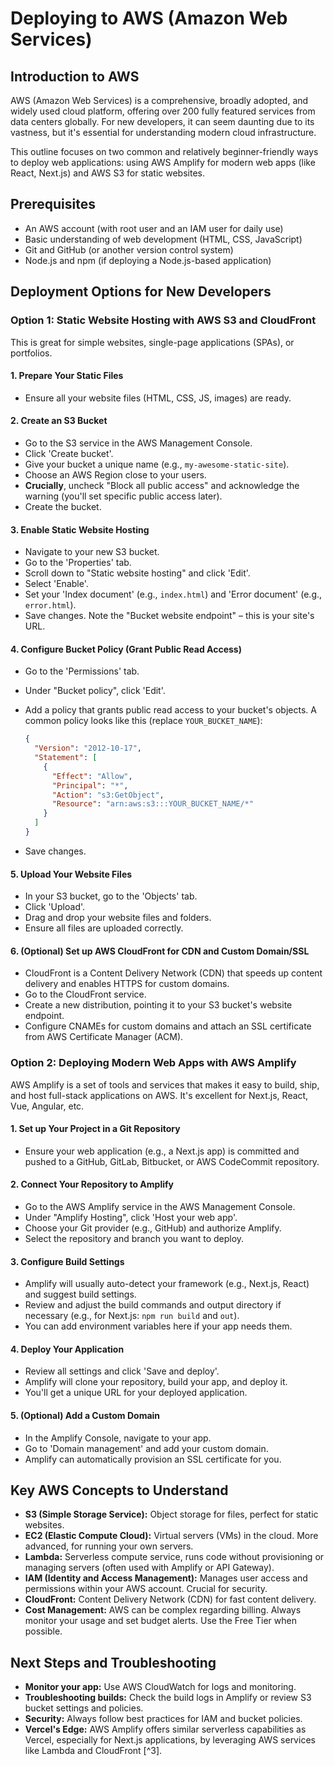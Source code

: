 # Deploying to AWS (Amazon Web Services)

## Introduction to AWS

AWS (Amazon Web Services) is a comprehensive, broadly adopted, and widely used cloud platform, offering over 200 fully featured services from data centers globally. For new developers, it can seem daunting due to its vastness, but it's essential for understanding modern cloud infrastructure.

This outline focuses on two common and relatively beginner-friendly ways to deploy web applications: using AWS Amplify for modern web apps (like React, Next.js) and AWS S3 for static websites.

## Prerequisites

- An AWS account (with root user and an IAM user for daily use)
- Basic understanding of web development (HTML, CSS, JavaScript)
- Git and GitHub (or another version control system)
- Node.js and npm (if deploying a Node.js-based application)

## Deployment Options for New Developers

### Option 1: Static Website Hosting with AWS S3 and CloudFront

This is great for simple websites, single-page applications (SPAs), or portfolios.

#### 1. Prepare Your Static Files

- Ensure all your website files (HTML, CSS, JS, images) are ready.

#### 2. Create an S3 Bucket

- Go to the S3 service in the AWS Management Console.
- Click 'Create bucket'.
- Give your bucket a unique name (e.g., `my-awesome-static-site`).
- Choose an AWS Region close to your users.
- **Crucially**, uncheck "Block all public access" and acknowledge the warning (you'll set specific public access later).
- Create the bucket.

#### 3. Enable Static Website Hosting

- Navigate to your new S3 bucket.
- Go to the 'Properties' tab.
- Scroll down to "Static website hosting" and click 'Edit'.
- Select 'Enable'.
- Set your 'Index document' (e.g., `index.html`) and 'Error document' (e.g., `error.html`).
- Save changes. Note the "Bucket website endpoint" – this is your site's URL.

#### 4. Configure Bucket Policy (Grant Public Read Access)

- Go to the 'Permissions' tab.
- Under "Bucket policy", click 'Edit'.
- Add a policy that grants public read access to your bucket's objects. A common policy looks like this (replace `YOUR_BUCKET_NAME`):

  ```json
  {
    "Version": "2012-10-17",
    "Statement": [
      {
        "Effect": "Allow",
        "Principal": "*",
        "Action": "s3:GetObject",
        "Resource": "arn:aws:s3:::YOUR_BUCKET_NAME/*"
      }
    ]
  }
  ```

- Save changes.

#### 5. Upload Your Website Files

- In your S3 bucket, go to the 'Objects' tab.
- Click 'Upload'.
- Drag and drop your website files and folders.
- Ensure all files are uploaded correctly.

#### 6. (Optional) Set up AWS CloudFront for CDN and Custom Domain/SSL

- CloudFront is a Content Delivery Network (CDN) that speeds up content delivery and enables HTTPS for custom domains.
- Go to the CloudFront service.
- Create a new distribution, pointing it to your S3 bucket's website endpoint.
- Configure CNAMEs for custom domains and attach an SSL certificate from AWS Certificate Manager (ACM).

### Option 2: Deploying Modern Web Apps with AWS Amplify

AWS Amplify is a set of tools and services that makes it easy to build, ship, and host full-stack applications on AWS. It's excellent for Next.js, React, Vue, Angular, etc.

#### 1. Set up Your Project in a Git Repository

- Ensure your web application (e.g., a Next.js app) is committed and pushed to a GitHub, GitLab, Bitbucket, or AWS CodeCommit repository.

#### 2. Connect Your Repository to Amplify

- Go to the AWS Amplify service in the AWS Management Console.
- Under "Amplify Hosting", click 'Host your web app'.
- Choose your Git provider (e.g., GitHub) and authorize Amplify.
- Select the repository and branch you want to deploy.

#### 3. Configure Build Settings

- Amplify will usually auto-detect your framework (e.g., Next.js, React) and suggest build settings.
- Review and adjust the build commands and output directory if necessary (e.g., for Next.js: `npm run build` and `out`).
- You can add environment variables here if your app needs them.

#### 4. Deploy Your Application

- Review all settings and click 'Save and deploy'.
- Amplify will clone your repository, build your app, and deploy it.
- You'll get a unique URL for your deployed application.

#### 5. (Optional) Add a Custom Domain

- In the Amplify Console, navigate to your app.
- Go to 'Domain management' and add your custom domain.
- Amplify can automatically provision an SSL certificate for you.

## Key AWS Concepts to Understand

- **S3 (Simple Storage Service):** Object storage for files, perfect for static websites.
- **EC2 (Elastic Compute Cloud):** Virtual servers (VMs) in the cloud. More advanced, for running your own servers.
- **Lambda:** Serverless compute service, runs code without provisioning or managing servers (often used with Amplify or API Gateway).
- **IAM (Identity and Access Management):** Manages user access and permissions within your AWS account. Crucial for security.
- **CloudFront:** Content Delivery Network (CDN) for fast content delivery.
- **Cost Management:** AWS can be complex regarding billing. Always monitor your usage and set budget alerts. Use the Free Tier when possible.

## Next Steps and Troubleshooting

- **Monitor your app:** Use AWS CloudWatch for logs and monitoring.
- **Troubleshooting builds:** Check the build logs in Amplify or review S3 bucket settings and policies.
- **Security:** Always follow best practices for IAM and bucket policies.
- **Vercel's Edge:** AWS Amplify offers similar serverless capabilities as Vercel, especially for Next.js applications, by leveraging AWS services like Lambda and CloudFront [^3].
